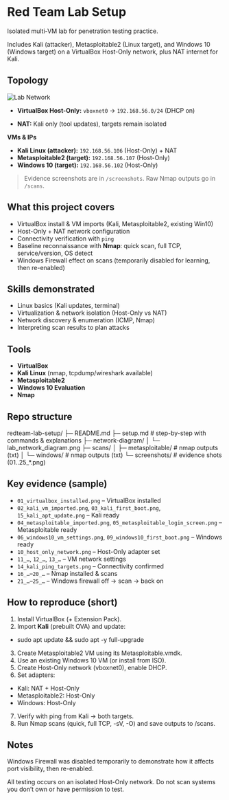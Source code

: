 # Red Team Lab Setup


Isolated multi-VM lab for penetration testing practice.  

Includes Kali (attacker), Metasploitable2 (Linux target), and Windows 10 (Windows target) on a VirtualBox Host-Only network, plus NAT internet for Kali.


## Topology


![Lab Network](network-diagram/lab_network_diagram.png)

- **VirtualBox Host-Only:** `vboxnet0` → `192.168.56.0/24` (DHCP on)

- **NAT:** Kali only (tool updates), targets remain isolated

**VMs & IPs**

- **Kali Linux (attacker):** `192.168.56.106` (Host-Only) + NAT  
- **Metasploitable2 (target):** `192.168.56.107` (Host-Only)  
- **Windows 10 (target):** `192.168.56.102` (Host-Only)

> Evidence screenshots are in `/screenshots`. Raw Nmap outputs go in `/scans`.

## What this project covers

- VirtualBox install & VM imports (Kali, Metasploitable2, existing Win10)
- Host-Only + NAT network configuration
- Connectivity verification with `ping`
- Baseline reconnaissance with **Nmap**: quick scan, full TCP, service/version, OS detect
- Windows Firewall effect on scans (temporarily disabled for learning, then re-enabled)

## Skills demonstrated

- Linux basics (Kali updates, terminal)
- Virtualization & network isolation (Host-Only vs NAT)
- Network discovery & enumeration (ICMP, Nmap)
- Interpreting scan results to plan attacks

## Tools

- **VirtualBox**
- **Kali Linux** (nmap, tcpdump/wireshark available)
- **Metasploitable2**
- **Windows 10 Evaluation**
- **Nmap**

## Repo structure

redteam-lab-setup/
├─ README.md
├─ setup.md # step-by-step with commands \& explanations
├─ network-diagram/
│ └─ lab\_network\_diagram.png
├─ scans/
│ ├─ metasploitable/ # nmap outputs (txt)
│ └─ windows/ # nmap outputs (txt)
└─ screenshots/ # evidence shots (01..25\_\*.png)

## Key evidence (sample)

- `01_virtualbox_installed.png` – VirtualBox installed  
- `02_kali_vm_imported.png`, `03_kali_first_boot.png`, `15_kali_apt_update.png` – Kali ready  
- `04_metasploitable_imported.png`, `05_metasploitable_login_screen.png` – Metasploitable ready  
- `06_windows10_vm_settings.png`, `09_windows10_first_boot.png` – Windows ready  
- `10_host_only_network.png` – Host-Only adapter set  
- `11_…`, `12_…`, `13_…` – VM network settings  
- `14_kali_ping_targets.png` – Connectivity confirmed  
- `16_…`–`20_…` – Nmap installed & scans  
- `21_…`–`25_…` – Windows firewall off → scan → back on

## How to reproduce (short)

1. Install VirtualBox (+ Extension Pack).  
2. Import **Kali** (prebuilt OVA) and update:
- sudo apt update && sudo apt -y full-upgrade
3. Create Metasploitable2 VM using its Metasploitable.vmdk.
4. Use an existing Windows 10 VM (or install from ISO).
5. Create Host-Only network (vboxnet0), enable DHCP.
6. Set adapters:
* Kali: NAT + Host-Only
* Metasploitable2: Host-Only
* Windows: Host-Only
7. Verify with ping from Kali → both targets.
8. Run Nmap scans (quick, full TCP, -sV, -O) and save outputs to /scans.

## Notes

Windows Firewall was disabled temporarily to demonstrate how it affects port visibility, then re-enabled.

All testing occurs on an isolated Host-Only network. Do not scan systems you don’t own or have permission to test.





